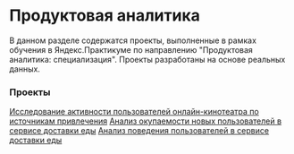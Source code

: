 # Продуктовая аналитика

В данном разделе содержатся проекты, выполненные в рамках обучения в Яндекс.Практикуме по направлению "Продуктовая аналитика: специализация". Проекты разработаны на основе реальных данных.


### Проекты 
[Исследование активности пользователей онлайн-кинотеатра по источникам привлечения](users_activity)
[Анализ окупаемости новых пользователей в сервисе доставки еды](users-payback)
[Анализ поведения пользователей в сервисе доставки еды](users-journey)
